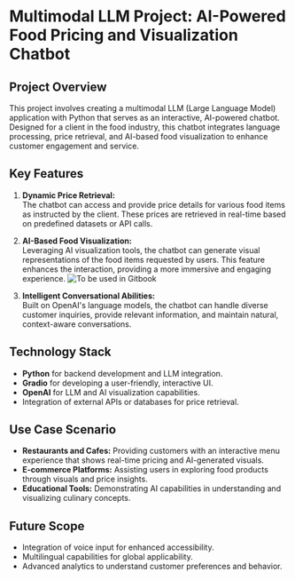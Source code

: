 # Multimodal LLM Project: AI-Powered Food Pricing and Visualization Chatbot  

## Project Overview  
This project involves creating a multimodal LLM (Large Language Model) application with Python that serves as an interactive, AI-powered chatbot. Designed for a client in the food industry, this chatbot integrates language processing, price retrieval, and AI-based food visualization to enhance customer engagement and service.  

## Key Features  
1. **Dynamic Price Retrieval:**  
   The chatbot can access and provide price details for various food items as instructed by the client. These prices are retrieved in real-time based on predefined datasets or API calls.  

2. **AI-Based Food Visualization:**  
   Leveraging AI visualization tools, the chatbot can generate visual representations of the food items requested by users. This feature enhances the interaction, providing a more immersive and engaging experience.
   ![To be used in Gitbook](https://github.com/user-attachments/assets/054cdc19-a017-4d9d-a2da-b8bef5a07264)


4. **Intelligent Conversational Abilities:**  
   Built on OpenAI's language models, the chatbot can handle diverse customer inquiries, provide relevant information, and maintain natural, context-aware conversations.  

## Technology Stack  
- **Python** for backend development and LLM integration.  
- **Gradio** for developing a user-friendly, interactive UI.  
- **OpenAI** for LLM and AI visualization capabilities.  
- Integration of external APIs or databases for price retrieval.  

## Use Case Scenario  
- **Restaurants and Cafes:** Providing customers with an interactive menu experience that shows real-time pricing and AI-generated visuals.  
- **E-commerce Platforms:** Assisting users in exploring food products through visuals and price insights.  
- **Educational Tools:** Demonstrating AI capabilities in understanding and visualizing culinary concepts.  

## Future Scope  
- Integration of voice input for enhanced accessibility.  
- Multilingual capabilities for global applicability.  
- Advanced analytics to understand customer preferences and behavior.  
